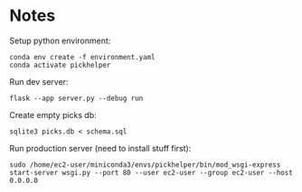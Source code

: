 # Notes #

Setup python environment:
``` shell
conda env create -f environment.yaml
conda activate pickhelper
```

Run dev server:
``` shell
flask --app server.py --debug run
```

Create empty picks db:
```shell
sqlite3 picks.db < schema.sql
```

Run production server (need to install stuff first):
```shell
sudo /home/ec2-user/miniconda3/envs/pickhelper/bin/mod_wsgi-express start-server wsgi.py --port 80 --user ec2-user --group ec2-user --host 0.0.0.0
```

